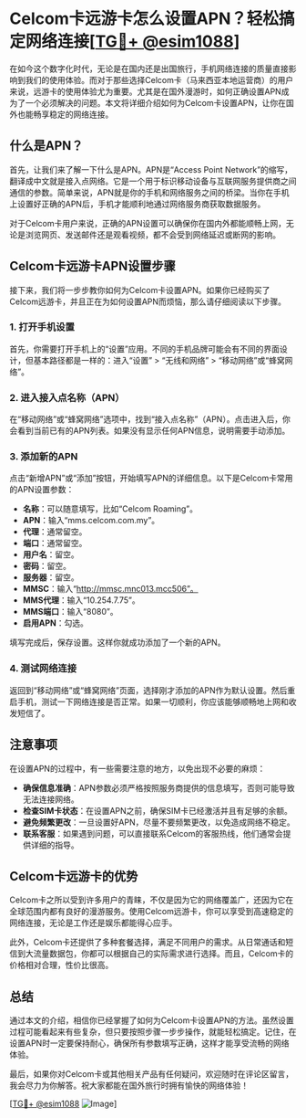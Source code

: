 # Celcom卡远游卡怎么设置APN？轻松搞定网络连接[[TG💪+ @esim1088](https://t.me/s/esim1088)]

在如今这个数字化时代，无论是在国内还是出国旅行，手机网络连接的质量直接影响到我们的使用体验。而对于那些选择Celcom卡（马来西亚本地运营商）的用户来说，远游卡的使用体验尤为重要。尤其是在国外漫游时，如何正确设置APN成为了一个必须解决的问题。本文将详细介绍如何为Celcom卡设置APN，让你在国外也能畅享稳定的网络连接。

## 什么是APN？

首先，让我们来了解一下什么是APN。APN是“Access Point Network”的缩写，翻译成中文就是接入点网络。它是一个用于标识移动设备与互联网服务提供商之间通信的参数。简单来说，APN就是你的手机和网络服务之间的桥梁。当你在手机上设置好正确的APN后，手机才能顺利地通过网络服务商获取数据服务。

对于Celcom卡用户来说，正确的APN设置可以确保你在国内外都能顺畅上网，无论是浏览网页、发送邮件还是观看视频，都不会受到网络延迟或断网的影响。

## Celcom卡远游卡APN设置步骤

接下来，我们将一步步教你如何为Celcom卡设置APN。如果你已经购买了Celcom远游卡，并且正在为如何设置APN而烦恼，那么请仔细阅读以下步骤。

### 1. 打开手机设置

首先，你需要打开手机上的“设置”应用。不同的手机品牌可能会有不同的界面设计，但基本路径都是一样的：进入“设置” > “无线和网络” > “移动网络”或“蜂窝网络”。

### 2. 进入接入点名称（APN）

在“移动网络”或“蜂窝网络”选项中，找到“接入点名称”（APN）。点击进入后，你会看到当前已有的APN列表。如果没有显示任何APN信息，说明需要手动添加。

### 3. 添加新的APN

点击“新增APN”或“添加”按钮，开始填写APN的详细信息。以下是Celcom卡常用的APN设置参数：

- **名称**：可以随意填写，比如“Celcom Roaming”。
- **APN**：输入“mms.celcom.com.my”。
- **代理**：通常留空。
- **端口**：通常留空。
- **用户名**：留空。
- **密码**：留空。
- **服务器**：留空。
- **MMSC**：输入“http://mmsc.mnc013.mcc506”。
- **MMS代理**：输入“10.254.7.75”。
- **MMS端口**：输入“8080”。
- **启用APN**：勾选。

填写完成后，保存设置。这样你就成功添加了一个新的APN。

### 4. 测试网络连接

返回到“移动网络”或“蜂窝网络”页面，选择刚才添加的APN作为默认设置。然后重启手机，测试一下网络连接是否正常。如果一切顺利，你应该能够顺畅地上网和收发短信了。

## 注意事项

在设置APN的过程中，有一些需要注意的地方，以免出现不必要的麻烦：

- **确保信息准确**：APN参数必须严格按照服务商提供的信息填写，否则可能导致无法连接网络。
- **检查SIM卡状态**：在设置APN之前，确保SIM卡已经激活并且有足够的余额。
- **避免频繁更改**：一旦设置好APN，尽量不要频繁更改，以免造成网络不稳定。
- **联系客服**：如果遇到问题，可以直接联系Celcom的客服热线，他们通常会提供详细的指导。

## Celcom卡远游卡的优势

Celcom卡之所以受到许多用户的青睐，不仅是因为它的网络覆盖广，还因为它在全球范围内都有良好的漫游服务。使用Celcom远游卡，你可以享受到高速稳定的网络连接，无论是工作还是娱乐都能得心应手。

此外，Celcom卡还提供了多种套餐选择，满足不同用户的需求。从日常通话和短信到大流量数据包，你都可以根据自己的实际需求进行选择。而且，Celcom卡的价格相对合理，性价比很高。

## 总结

通过本文的介绍，相信你已经掌握了如何为Celcom卡设置APN的方法。虽然设置过程可能看起来有些复杂，但只要按照步骤一步步操作，就能轻松搞定。记住，在设置APN时一定要保持耐心，确保所有参数填写正确，这样才能享受流畅的网络体验。

最后，如果你对Celcom卡或其他相关产品有任何疑问，欢迎随时在评论区留言，我会尽力为你解答。祝大家都能在国外旅行时拥有愉快的网络体验！

[[TG💪+ @esim1088](https://t.me/s/esim1088) ![Image](https://i.postimg.cc/4NQfJmqS/Snipaste-2025-05-13-00-14-12.png)]